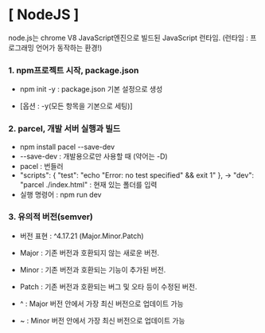 # [ NodeJS ]

node.js는 chrome V8 JavaScript엔진으로 빌드된 JavaScript 런타임. (런타임 : 프로그래밍 언어가 동작하는 환경!)

### 1. npm프로젝트 시작, package.json

- npm init -y : package.json 기본 설정으로 생성

* [옵션 : -y(모든 항목을 기본으로 세팅)]

### 2. parcel, 개발 서버 실행과 빌드

- npm install pacel --save-dev
- --save-dev : 개발용으로만 사용할 때 (약어는 -D)
- pacel : 번들러
- "scripts": { "test": "echo \"Error: no test specified\" && exit 1" },
  -> "dev": "parcel ./index.html" : 현재 있는 폴더를 입력
- 실행 명령어 : npm run dev

### 3. 유의적 버전(semver)

- 버전 표현 : ^4.17.21 (Major.Minor.Patch)

- Major : 기존 버전과 호환되지 않는 새로운 버전.
- Minor : 기존 버전과 호환되는 기능이 추가된 버전.
- Patch : 기존 버전과 호환되는 버그 및 오타 등이 수정된 버전.
- ^ : Major 버전 안에서 가장 최신 버전으로 업데이트 가능
- ~ : Minor 버전 안에서 가장 최신 버전으로 업데이트 가능
